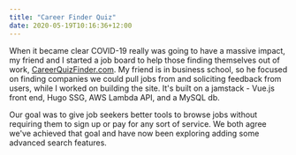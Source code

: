 ```yaml
---
title: "Career Finder Quiz"
date: 2020-05-19T10:16:36+12:00
---
```


When it became clear COVID-19 really was going to have a massive impact, my friend and I started a job board to help those finding themselves out of work, [CareerQuizFinder.com](https://careerfinderquiz.com/). My friend is in business school, so he focused on finding companies we could pull jobs from and soliciting feedback from users, while I worked on building the site. It's built on a jamstack - Vue.js front end, Hugo SSG, AWS Lambda API, and a MySQL db. 

Our goal was to give job seekers better tools to browse jobs without requiring them to sign up or pay for any sort of service. We both agree we've achieved that goal and have now been exploring adding some advanced search features.
